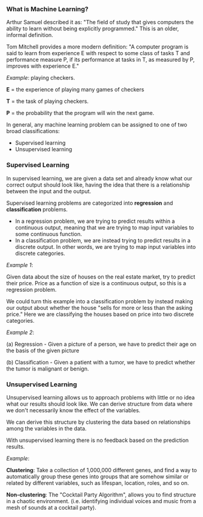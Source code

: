 ### What is Machine Learning?
Arthur Samuel described it as: "The field of study that gives computers the ability to learn without being explicitly programmed." This is an older, informal definition.

Tom Mitchell provides a more modern definition: "A computer program is said to learn from experience E with respect to some class of tasks T and performance measure P, if its performance at tasks in T, as measured by P, improves with experience E."

_Example_: playing checkers.

**E** = the experience of playing many games of checkers

**T** = the task of playing checkers.

**P** = the probability that the program will win the next game.

In general, any machine learning problem can be assigned to one of two broad classifications:

- Supervised learning
- Unsupervised learning

### Supervised Learning
In supervised learning, we are given a data set and already know what our correct output should look like, having the idea that there is a relationship between the input and the output.

Supervised learning problems are categorized into **regression** and **classification** problems.

- In a regression problem, we are trying to predict results within a continuous output, meaning that we are trying to map input variables to some continuous function.
- In a classification problem, we are instead trying to predict results in a discrete output. In other words, we are trying to map input variables into discrete categories.

_Example 1_:

Given data about the size of houses on the real estate market, try to predict their price. Price as a function of size is a continuous output, so this is a regression problem.

We could turn this example into a classification problem by instead making our output about whether the house "sells for more or less than the asking price." Here we are classifying the houses based on price into two discrete categories.

_Example 2_:

(a) Regression - Given a picture of a person, we have to predict their age on the basis of the given picture

(b) Classification - Given a patient with a tumor, we have to predict whether the tumor is malignant or benign.

### Unsupervised Learning
Unsupervised learning allows us to approach problems with little or no idea what our results should look like. We can derive structure from data where we don't necessarily know the effect of the variables.

We can derive this structure by clustering the data based on relationships among the variables in the data.

With unsupervised learning there is no feedback based on the prediction results.

_Example_:

**Clustering**: Take a collection of 1,000,000 different genes, and find a way to automatically group these genes into groups that are somehow similar or related by different variables, such as lifespan, location, roles, and so on.

**Non-clustering**: The "Cocktail Party Algorithm", allows you to find structure in a chaotic environment. (i.e. identifying individual voices and music from a mesh of sounds at a cocktail party).

